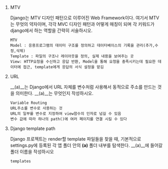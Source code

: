 1. MTV

   Django는 MTV 디자인 패턴으로 이루어진 Web Framework이다. 여기서 MTV는 무엇의 약자이며, 각각 MVC 디자인 패턴과 어떻게 매칭이 되며 각 키워드가 django에서 하는 역할을 간략히 서술하시오.

   ```
   MTV 
   Model : 응용프로그램의 데이터 구조를 정의하고 데이터베이스의 기록을 관리(추가,수정,삭제)
   Template : 파일의 구조나 레이아웃을 정의, 실제 내용을 보여주는 곳
   View: HTTP요청을 수신하고 응답 반환, Model을 통해 요청을 충족시키는데 필요한 데이터에 접근, template에게 응답의 서식 설정을 맡김
   ```

2. URL

   __(a)__는 Django에서 URL 자체를 변수처럼 사용해서 동적으로 주소를 만드는 것을 의미한다. __(a)__는 무엇인지 작성하시오.

   ```
   Variable Routing
   URL주소를 변수로 사용하는 것
   URL의 일부를 변수로 지정하여 view함수의 인자로 넘길 수 있음
   변수 값에 따라 하나의 path()에 여러 페이지를 연결 시킬 수 있다
   ```

3. Django template path

   Django 프로젝트는 render할 template 파일들을 찾을 때, 기본적으로 settings.py에 등록된 각 앱 폴더 안의 __(a)__ 폴더 내부를 탐색한다.  __(a)__에 들어갈 폴더 이름을 작성하시오

   ```
   templates
   ```

   